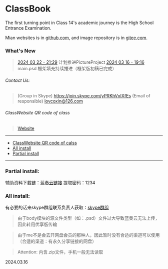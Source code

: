 # ClassBook
The first turning point in Class 14's academic journey is the High School Entrance Examination.

Mian websites is in [github.com](https://github.com/lovcoxin/classbook), and image repository is in [gitee.com](https://gitee.com/lycolovcoxin/classbook).

### What's New
> [2024 03 22 - 21:29](/log/20240322.log) 计划推进PictureProject
> [2024 03 16 - 19:16](/log/20240316.log) main.psd 框架填充持续推进（框架版初稿已完成）


###### Contact Us: 
> (Group in Skype) https://join.skype.com/yPRKhVxIXfEs
> (Email of responsible) lovcoxin@126.com

###### ClassWebsite QR code of class
> [Website](https://lxxgd.github.io/)

---

  * [ClassWebsite QR code of calss](#classWebsite-qr-code-of-class)
  * [All install](#all-install)
  * [Partial install](#partial-install)

---

### Partial install:
辅助资料下载链：[蓝奏云链接](https://lovcoxin.lanzout.com/iAFYx1qvfjfi)
提取密码：1234

### All install:
有必要的话来skype群组联系负责人获取：[skype群组](https://join.skype.com/yPRKhVxIXfEs)

> 由于body模块的源文件类型（如：.psd）文件过大导致蓝奏云无法上传，因此转用优享版传输

> 由于me不是会去开网盘会员的那种人，因此暂时没有合适的渠道可以使用（合适的渠道：有永久分享链接的网盘）

> Attention: 内含.zip文件，手机一般无法读取

2024.03.16
